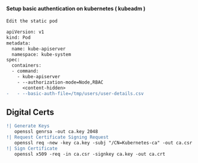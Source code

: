 
#### Setup basic authentication on kubernetes ( kubeadm )

```diff
Edit the static pod 

apiVersion: v1
kind: Pod
metadata:
  name: kube-apiserver
  namespace: kube-system
spec:
  containers:
  - command:
    - kube-apiserver
    - --authorization-mode=Node,RBAC
      <content-hidden>
-   - --basic-auth-file=/tmp/users/user-details.csv
```
## Digital Certs

```diff
!| Generate Keys 
   openssl genrsa -out ca.key 2048
!| Request Certificate Signing Request
   openssl req -new -key ca.key -subj "/CN=Kubernetes-ca" -out ca.csr
!| Sign Certificate
   openssl x509 -req -in ca.csr -signkey ca.key -out ca.crt

```

